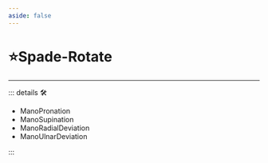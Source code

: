 ```yaml
---
aside: false
---
```

# ⭐<labor>Spade</labor>-Rotate

---

<!-- =================================================== -->
<!-- =================================================== -->
<!-- =================================================== -->
<!-- =================================================== -->
<!-- =================================================== -->
::: details 🛠

- ManoPronation
- ManoSupination
- ManoRadialDeviation
- ManoUlnarDeviation

:::
